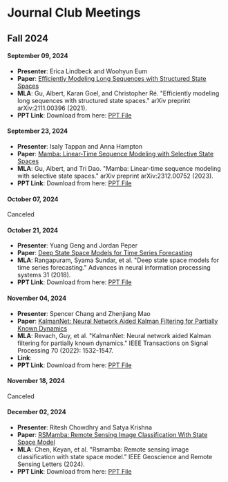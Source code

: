 # Journal Club Meetings

## Fall 2024

#### September 09, 2024
- **Presenter**: Erica Lindbeck and	Woohyun Eum
- **Paper**: [Efficiently Modeling Long Sequences with Structured State Spaces](https://arxiv.org/pdf/2111.00396)
- **MLA**: Gu, Albert, Karan Goel, and Christopher Ré. "Efficiently modeling long sequences with structured state spaces." arXiv preprint arXiv:2111.00396 (2021).
- **PPT Link**: Download from here: [PPT File](presentations/2024_Fall_JC_Erica_Woohyun_S4.pptx)

#### September 23, 2024
- **Presenter**: Isaly Tappan and Anna Hampton
- **Paper**: [Mamba: Linear-Time Sequence Modeling with Selective State Spaces](https://arxiv.org/abs/2312.00752)
- **MLA**: Gu, Albert, and Tri Dao. "Mamba: Linear-time sequence modeling with selective state spaces." arXiv preprint arXiv:2312.00752 (2023).
- **PPT Link**: Download from here: [PPT File](presentations/2024_Fall_JC_Anna_Isaly.pptx)

#### October 07, 2024
Canceled

#### October 21, 2024
- **Presenter**: Yuang Geng and	Jordan Peper
- **Paper**: [Deep State Space Models for Time Series Forecasting](https://proceedings.neurips.cc/paper/2018/hash/5cf68969fb67aa6082363a6d4e6468e2-Abstract.html)
- **MLA**: Rangapuram, Syama Sundar, et al. "Deep state space models for time series forecasting." Advances in neural information processing systems 31 (2018).
- **PPT Link**: Download from here: [PPT File](presentations/2024_Fall_JC_Yuang_Jordan.pptx)

#### November 04, 2024
- **Presenter**: Spencer Chang and Zhenjiang Mao
- **Paper**: [KalmanNet: Neural Network Aided Kalman Filtering for Partially Known Dynamics](https://ieeexplore.ieee.org/document/9733186)
- **MLA**: Revach, Guy, et al. "KalmanNet: Neural network aided Kalman filtering for partially known dynamics." IEEE Transactions on Signal Processing 70 (2022): 1532-1547.
- **Link**:
- **PPT Link**: Download from here: [PPT File](presentations/2024_Fall_JC_Spencer_Zhenjiang.pptx)

#### November 18, 2024
Canceled

#### December 02, 2024
- **Presenter**: Ritesh Chowdhry and Satya Krishna
- **Paper**: [RSMamba: Remote Sensing Image Classification With State Space Model](https://ieeexplore.ieee.org/document/10542538)
- **MLA**: Chen, Keyan, et al. "Rsmamba: Remote sensing image classification with state space model." IEEE Geoscience and Remote Sensing Letters (2024).
- **PPT Link**: Download from here: [PPT File](presentations/2024_Fall_JC_Ritesh_Krishna.pptx)
